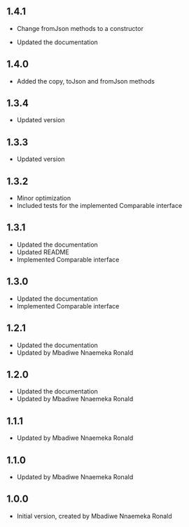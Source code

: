 ## 1.4.1

- Change fromJson methods to a constructor

- Updated the documentation

## 1.4.0

- Added the copy, toJson and fromJson methods

## 1.3.4

- Updated version

## 1.3.3

- Updated version

## 1.3.2

- Minor optimization
- Included tests for the implemented Comparable interface

## 1.3.1

- Updated the documentation
- Updated README
- Implemented Comparable interface

## 1.3.0

- Updated the documentation
- Implemented Comparable interface

## 1.2.1

- Updated the documentation
- Updated by Mbadiwe Nnaemeka Ronald

## 1.2.0

- Updated the documentation
- Updated by Mbadiwe Nnaemeka Ronald

## 1.1.1

- Updated by Mbadiwe Nnaemeka Ronald

## 1.1.0

- Updated by Mbadiwe Nnaemeka Ronald

## 1.0.0

- Initial version, created by Mbadiwe Nnaemeka Ronald
